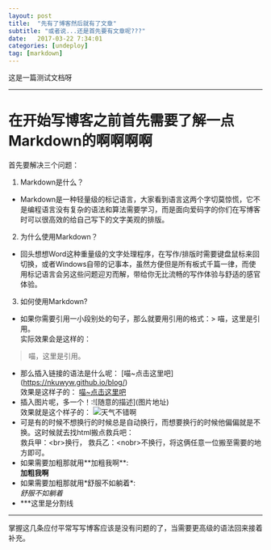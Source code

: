 ```yaml
---
layout: post
title:  "先有了博客然后就有了文章"
subtitle: "或者说...还是首先要有文章呢???"
date:   2017-03-22 7:34:01
categories: [undeploy]
tag: [markdown]
---
```


这是一篇测试文档呀

___

# 在开始写博客之前首先需要了解一点Markdown的啊啊啊啊
首先要解决三个问题：
1. Markdown是什么？
* Markdown是一种轻量级的标记语言，大家看到语言这两个字切莫惊慌，它不是编程语言没有复杂的语法和算法需要学习，而是面向爱码字的你们在写博客时可以很高效的给自己写下的文字美观的排版。
2. 为什么使用Markdown？
* 回头想想Word这种重量级的文字处理程序，在写作/排版时需要键盘鼠标来回切换，或者Windows自带的记事本，虽然方便但是所有板式千篇一律，而使用标记语言会另这些问题迎刃而解，带给你无比流畅的写作体验与舒适的感官体验。
3. 如何使用Markdown?
* 如果你需要引用一小段别处的句子，那么就要用引用的格式：\> 喵，这里是引用。<br>
实际效果会是这样的： 
> 喵，这里是引用。
* 那么插入链接的语法是什么呢： \[喵~点击这里吧](https://nkuwyw.github.io/blog/) <br>
效果是这样子的：              [喵~点击这里吧](https://nkuwyw.github.io/blog/) <br>
* 插入图片呢，多一个！:\!\[随意的描述](图片地址)<br>
效果就是这个样子的：
![天气不错啊](https://timgsa.baidu.com/timg?image&quality=80&size=b9999_10000&sec=1490772494&di=1f41babf0efdb80b7bde543c28dd78e8&imgtype=jpg&er=1&src=http%3A%2F%2Fwow.tgbus.com%2FUploadFiles_2396%2F201309%2F2013092720522247.jpg)
* 可是有的时候不想换行的时候总是自动换行，而想要换行的时候他偏偏就是不换。这时候就去找html搬点救兵吧：<br>
救兵甲：\<br>换行， 救兵乙：\<nobr>不换行，将这俩任意一位搬至需要的地方即可。
* 如果需要加粗那就用\*\*加粗我啊\*\*:<br>
**加粗我啊**
* 如果需要加粗那就用\*舒服不如躺着\*:<br>
*舒服不如躺着*<br>
* ***这里是分割线

***
掌握这几条应付平常写写博客应该是没有问题的了，当需要更高级的语法回来接着补充。


